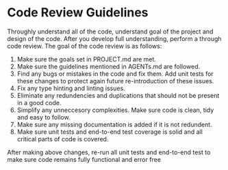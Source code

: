 # Code Review Guidelines

Throughly understand all of the code, understand goal of the project and design of the code. After you develop full understanding, perform a through code review. The goal of the code review is as follows:

1. Make sure the goals set in PROJECT.md are met.
2. Make sure the guidelines mentioned in AGENTs.md are followed.
3. Find any bugs or mistakes in the code and fix them. Add unit tests for these changes to protect again future re-introduction of these issues.
4. Fix any type hinting and linting issues.
5. Eliminate any redundencies and duplications that should not be present in a good code.
6. Simplify any unneccesory complexities. Make sure code is clean, tidy and easy to follow.
7. Make sure any missing documentation is added if it is not redundent.
8. Make sure unit tests and end-to-end test coverage is solid and all critical parts of code is covered.

After making above changes, re-run all unit tests and end-to-end test to make sure code remains fully functional and error free